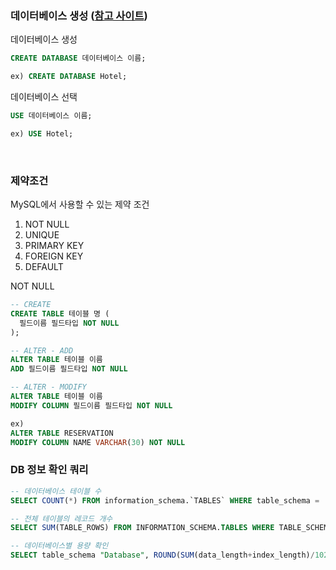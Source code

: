 ### 데이터베이스 생성 ([참고 사이트](http://www.tcpschool.com/mysql/mysql_basic_create))

데이터베이스 생성

```sql
CREATE DATABASE 데이터베이스 이름;

ex) CREATE DATABASE Hotel;
```

데이터베이스 선택

```sql
USE 데이터베이스 이름;

ex) USE Hotel;
```

<br>

### 제약조건

MySQL에서 사용할 수 있는 제약 조건

1. NOT NULL
2. UNIQUE
3. PRIMARY KEY
4. FOREIGN KEY
5. DEFAULT

NOT NULL

```sql
-- CREATE
CREATE TABLE 테이블 명 (
  필드이름 필드타입 NOT NULL
);

-- ALTER - ADD
ALTER TABLE 테이블 이름
ADD 필드이름 필드타입 NOT NULL

-- ALTER - MODIFY
ALTER TABLE 테이블 이름
MODIFY COLUMN 필드이름 필드타입 NOT NULL

ex)
ALTER TABLE RESERVATION
MODIFY COLUMN NAME VARCHAR(30) NOT NULL
```

### DB 정보 확인 쿼리

```sql
-- 데이터베이스 테이블 수
SELECT COUNT(*) FROM information_schema.`TABLES` WHERE table_schema = 'DB명';

-- 전체 테이블의 레코드 개수
SELECT SUM(TABLE_ROWS) FROM INFORMATION_SCHEMA.TABLES WHERE TABLE_SCHEMA = 'DB명';

-- 데이터베이스별 용량 확인
SELECT table_schema "Database", ROUND(SUM(data_length+index_length)/1024/1024,1) "MB" FROM information_schema.TABLES GROUP BY 1;
```
